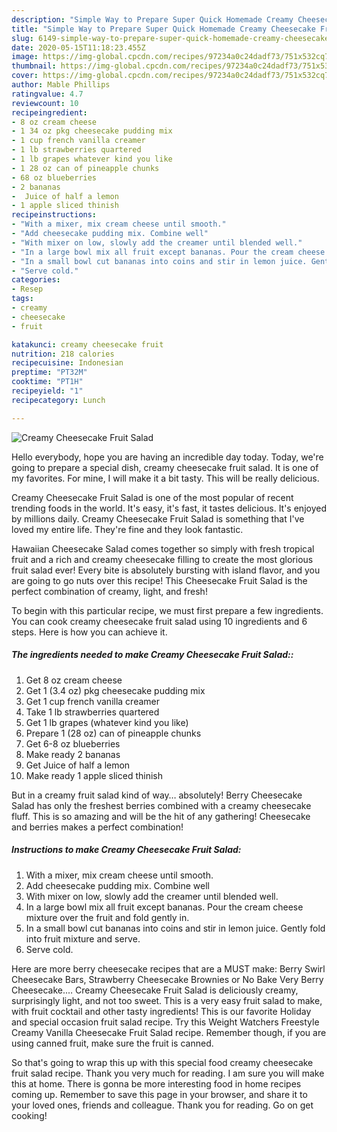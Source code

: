 ```yaml
---
description: "Simple Way to Prepare Super Quick Homemade Creamy Cheesecake Fruit Salad"
title: "Simple Way to Prepare Super Quick Homemade Creamy Cheesecake Fruit Salad"
slug: 6149-simple-way-to-prepare-super-quick-homemade-creamy-cheesecake-fruit-salad
date: 2020-05-15T11:18:23.455Z
image: https://img-global.cpcdn.com/recipes/97234a0c24dadf73/751x532cq70/creamy-cheesecake-fruit-salad-recipe-main-photo.jpg
thumbnail: https://img-global.cpcdn.com/recipes/97234a0c24dadf73/751x532cq70/creamy-cheesecake-fruit-salad-recipe-main-photo.jpg
cover: https://img-global.cpcdn.com/recipes/97234a0c24dadf73/751x532cq70/creamy-cheesecake-fruit-salad-recipe-main-photo.jpg
author: Mable Phillips
ratingvalue: 4.7
reviewcount: 10
recipeingredient:
- 8 oz cream cheese
- 1 34 oz pkg cheesecake pudding mix
- 1 cup french vanilla creamer
- 1 lb strawberries quartered
- 1 lb grapes whatever kind you like
- 1 28 oz can of pineapple chunks
- 68 oz blueberries
- 2 bananas
-  Juice of half a lemon
- 1 apple sliced thinish
recipeinstructions:
- "With a mixer, mix cream cheese until smooth."
- "Add cheesecake pudding mix. Combine well"
- "With mixer on low, slowly add the creamer until blended well."
- "In a large bowl mix all fruit except bananas. Pour the cream cheese mixture over the fruit and fold gently in."
- "In a small bowl cut bananas into coins and stir in lemon juice. Gently fold into fruit mixture and serve."
- "Serve cold."
categories:
- Resep
tags:
- creamy
- cheesecake
- fruit

katakunci: creamy cheesecake fruit
nutrition: 218 calories
recipecuisine: Indonesian
preptime: "PT32M"
cooktime: "PT1H"
recipeyield: "1"
recipecategory: Lunch

---
```



![Creamy Cheesecake Fruit Salad](https://img-global.cpcdn.com/recipes/97234a0c24dadf73/751x532cq70/creamy-cheesecake-fruit-salad-recipe-main-photo.jpg)

Hello everybody, hope you are having an incredible day today. Today, we're going to prepare a special dish, creamy cheesecake fruit salad. It is one of my favorites. For mine, I will make it a bit tasty. This will be really delicious.

Creamy Cheesecake Fruit Salad is one of the most popular of recent trending foods in the world. It's easy, it's fast, it tastes delicious. It's enjoyed by millions daily. Creamy Cheesecake Fruit Salad is something that I've loved my entire life. They're fine and they look fantastic.

Hawaiian Cheesecake Salad comes together so simply with fresh tropical fruit and a rich and creamy cheesecake filling to create the most glorious fruit salad ever! Every bite is absolutely bursting with island flavor, and you are going to go nuts over this recipe! This Cheesecake Fruit Salad is the perfect combination of creamy, light, and fresh!


To begin with this particular recipe, we must first prepare a few ingredients. You can cook creamy cheesecake fruit salad using 10 ingredients and 6 steps. Here is how you can achieve it.

##### The ingredients needed to make Creamy Cheesecake Fruit Salad::

1. Get 8 oz cream cheese
1. Get 1 (3.4 oz) pkg cheesecake pudding mix
1. Get 1 cup french vanilla creamer
1. Take 1 lb strawberries quartered
1. Get 1 lb grapes (whatever kind you like)
1. Prepare 1 (28 oz) can of pineapple chunks
1. Get 6-8 oz blueberries
1. Make ready 2 bananas
1. Get  Juice of half a lemon
1. Make ready 1 apple sliced thinish


But in a creamy fruit salad kind of way… absolutely! Berry Cheesecake Salad has only the freshest berries combined with a creamy cheesecake fluff. This is so amazing and will be the hit of any gathering! Cheesecake and berries makes a perfect combination! 

##### Instructions to make Creamy Cheesecake Fruit Salad:

1. With a mixer, mix cream cheese until smooth.
1. Add cheesecake pudding mix. Combine well
1. With mixer on low, slowly add the creamer until blended well.
1. In a large bowl mix all fruit except bananas. Pour the cream cheese mixture over the fruit and fold gently in.
1. In a small bowl cut bananas into coins and stir in lemon juice. Gently fold into fruit mixture and serve.
1. Serve cold.


Here are more berry cheesecake recipes that are a MUST make: Berry Swirl Cheesecake Bars, Strawberry Cheesecake Brownies or No Bake Very Berry Cheesecake.… Creamy Cheesecake Fruit Salad is deliciously creamy, surprisingly light, and not too sweet. This is a very easy fruit salad to make, with fruit cocktail and other tasty ingredients! This is our favorite Holiday and special occasion fruit salad recipe. Try this Weight Watchers Freestyle Creamy Vanilla Cheesecake Fruit Salad recipe. Remember though, if you are using canned fruit, make sure the fruit is canned. 

So that's going to wrap this up with this special food creamy cheesecake fruit salad recipe. Thank you very much for reading. I am sure you will make this at home. There is gonna be more interesting food in home recipes coming up. Remember to save this page in your browser, and share it to your loved ones, friends and colleague. Thank you for reading. Go on get cooking!
